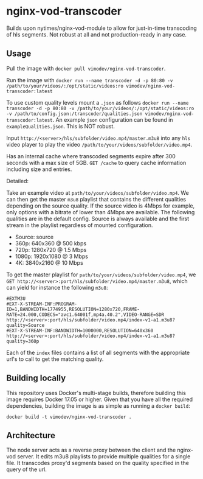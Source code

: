 nginx-vod-transcoder
=======================

Builds upon nytimes/nginx-vod-module to allow for just-in-time transcoding of hls segments. Not robust at all and not production-ready in any case.

Usage
----
Pull the image with `docker pull vimodev/nginx-vod-transcoder`.

Run the image with `docker run --name transcoder -d -p 80:80 -v /path/to/your/videos/:/opt/static/videos:ro vimodev/nginx-vod-transcoder:latest`

To use custom quality levels mount a `.json` as follows `docker run --name transcoder -d -p 80:80 -v /path/to/your/videos/:/opt/static/videos:ro -v /path/to/config.json:/transcoder/qualities.json vimodev/nginx-vod-transcoder:latest`. An example `json` configuration can be found in `exampleQualities.json`. This is NOT robust.

Input `http://<server>/hls/subfolder/video.mp4/master.m3u8` into any `hls` video player to play the video `/path/to/your/videos/subfolder/video.mp4`.

Has an internal cache where transcoded segments expire after 300 seconds with a max size of 5GB. `GET /cache` to query cache information including size and entries.


Detailed:


Take an example video at `path/to/your/videos/subfolder/video.mp4`. We can then get the master `m3u8` playlist that contains the different qualities depending on the source quality. If the source video is 4Mbps for example, only options with a bitrate of lower than 4Mbps are available. The following qualities are in the default config. Source is always available and the first stream in the playlist regardless of mounted configuration.
- Source: source
- 360p: 640x360 @ 500 kbps
- 720p: 1280x720 @ 1.5 Mbps
- 1080p: 1920x1080 @ 3 Mbps
- 4K: 3840x2160 @ 10 Mbps

To get the master playlist for `path/to/your/videos/subfolder/video.mp4`, we `GET http://<server>:port/hls/subfolder/video.mp4/master.m3u8`, which can yield for instance the following `m3u8`:

```
#EXTM3U
#EXT-X-STREAM-INF:PROGRAM-ID=1,BANDWIDTH=1774955,RESOLUTION=1280x720,FRAME-RATE=24.000,CODECS="avc1.64001f,mp4a.40.2",VIDEO-RANGE=SDR
http://<server>:port/hls/subfolder/video.mp4/index-v1-a1.m3u8?quality=Source
#EXT-X-STREAM-INF:BANDWIDTH=1000000,RESOLUTION=640x360
http://<server>:port/hls/subfolder/video.mp4/index-v1-a1.m3u8?quality=360p
```

Each of the `index` files contains a list of all segments with the appropriate url's to call to get the matching quality.

Building locally
----------------

This repository uses Docker's multi-stage builds, therefore building this image
requires Docker 17.05 or higher. Given that you have all the required
dependencies, building the image is as simple as running a ``docker build``:

```
docker build -t vimodev/nginx-vod-transcoder .
```

Architecture
-------------
The node server acts as a reverse proxy between the client and the nginx-vod server. It edits m3u8 playlists to provide multiple qualities for a single file. It transcodes proxy'd segments based on the quality specified in the query of the url.
